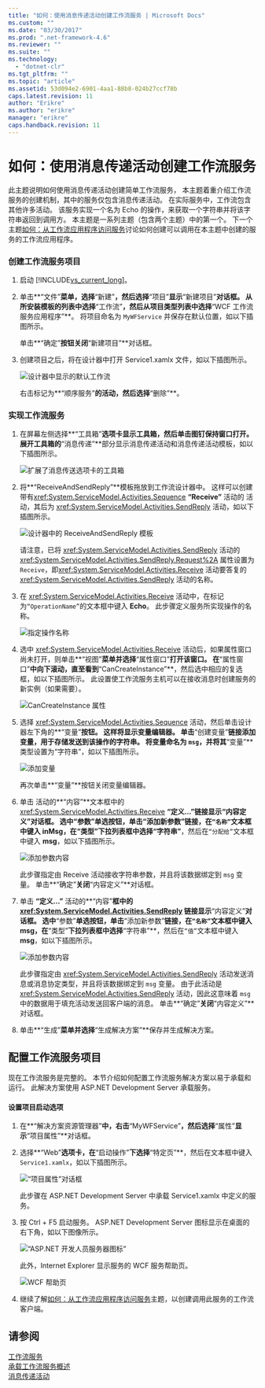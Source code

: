 ```yaml
---
title: "如何：使用消息传递活动创建工作流服务 | Microsoft Docs"
ms.custom: ""
ms.date: "03/30/2017"
ms.prod: ".net-framework-4.6"
ms.reviewer: ""
ms.suite: ""
ms.technology: 
  - "dotnet-clr"
ms.tgt_pltfrm: ""
ms.topic: "article"
ms.assetid: 53d094e2-6901-4aa1-88b8-024b27ccf78b
caps.latest.revision: 11
author: "Erikre"
ms.author: "erikre"
manager: "erikre"
caps.handback.revision: 11
---
```

# 如何：使用消息传递活动创建工作流服务
此主题说明如何使用消息传递活动创建简单工作流服务，  本主题着重介绍工作流服务的创建机制，其中的服务仅包含消息传递活动。  在实际服务中，工作流包含其他许多活动。  该服务实现一个名为 Echo 的操作，来获取一个字符串并将该字符串返回到调用方。  本主题是一系列主题（包含两个主题）中的第一个。  下一个主题[如何：从工作流应用程序访问服务](../../../../docs/framework/wcf/feature-details/how-to-access-a-service-from-a-workflow-application.md)讨论如何创建可以调用在本主题中创建的服务的工作流应用程序。  
  
### 创建工作流服务项目  
  
1.  启动 [!INCLUDE[vs_current_long](../../../../includes/vs-current-long-md.md)]。  
  
2.  单击**“文件”**菜单，选择**“新建”**，然后选择**“项目”**显示**“新建项目”**对话框。  从所安装模板的列表中选择**“工作流”**，然后从项目类型列表中选择**“WCF 工作流服务应用程序”**。  将项目命名为 `MyWFService` 并保存在默认位置，如以下插图所示。  
  
     单击**“确定”**按钮关闭**“新建项目”**对话框。  
  
3.  创建项目之后，将在设计器中打开 Service1.xamlx 文件，如以下插图所示。  
  
     ![设计器中显示的默认工作流](../../../../docs/framework/wcf/feature-details/media/defaultworkflowservice.JPG "DefaultWorkflowService")  
  
     右击标记为**“顺序服务”**的活动，然后选择**“删除”**。  
  
### 实现工作流服务  
  
1.  在屏幕左侧选择**“工具箱”**选项卡显示工具箱，然后单击图钉保持窗口打开。  展开工具箱的**“消息传递”**部分显示消息传递活动和消息传递活动模板，如以下插图所示。  
  
     ![扩展了消息传送选项卡的工具箱](../../../../docs/framework/wcf/feature-details/media/wfdesignertoolbox.JPG "WFDesignerToolbox")  
  
2.  将**“ReceiveAndSendReply”**模板拖放到工作流设计器中。  这样可以创建带有<xref:System.ServiceModel.Activities.Sequence> **“Receive”** 活动的  活动，其后为 <xref:System.ServiceModel.Activities.SendReply> 活动，如以下插图所示。  
  
     ![设计器中的 ReceiveAndSendReply 模板](../../../../docs/framework/wcf/feature-details/media/receiveandsendreply.JPG "ReceiveAndSendReply")  
  
     请注意，已将 <xref:System.ServiceModel.Activities.SendReply> 活动的<xref:System.ServiceModel.Activities.SendReply.Request%2A> 属性设置为 `Receive`，即<xref:System.ServiceModel.Activities.Receive> 活动要答复的<xref:System.ServiceModel.Activities.SendReply> 活动的名称。  
  
3.  在 <xref:System.ServiceModel.Activities.Receive> 活动中，在标记为`“OperationName”`的文本框中键入 **Echo**。  此步骤定义服务所实现操作的名称。  
  
     ![指定操作名称](../../../../docs/framework/wcf/feature-details/media/defineoperation.JPG "DefineOperation")  
  
4.  选中 <xref:System.ServiceModel.Activities.Receive> 活动后，如果属性窗口尚未打开，则单击**“视图”**菜单并选择**“属性窗口”**打开该窗口。  在**“属性窗口”**中向下滚动，直至看到**“CanCreateInstance”**，然后选中相应的复选框，如以下插图所示。  此设置使工作流服务主机可以在接收消息时创建服务的新实例（如果需要）。  
  
     ![CanCreateInstance 属性](../../../../docs/framework/wcf/feature-details/media/cancreateinstance.JPG "CanCreateInstance")  
  
5.  选择 <xref:System.ServiceModel.Activities.Sequence> 活动，然后单击设计器左下角的**“变量”**按钮。  这样将显示变量编辑器。  单击**“创建变量”**链接添加变量，用于存储发送到该操作的字符串。  将变量命名为 `msg`，并将其**“变量”**类型设置为“字符串”，如以下插图所示。  
  
     ![添加变量](../../../../docs/framework/wcf/feature-details/media/addvariable.JPG "AddVariable")  
  
     再次单击**“变量”**按钮关闭变量编辑器。  
  
6.  单击 活动的**“内容”**文本框中的<xref:System.ServiceModel.Activities.Receive> **“定义...”**链接显示**“内容定义”**对话框。  选中**“参数”**单选按钮，单击**“添加新参数”**链接，在`“名称”`文本框中键入 **inMsg**，在**“类型”**下拉列表框中选择**“字符串”**，然后在`“分配给”`文本框中键入 **msg**，如以下插图所示。  
  
     ![添加参数内容](../../../../docs/framework/wcf/feature-details/media/parameterscontent.jpg "ParametersContent")  
  
     此步骤指定由 Receive 活动接收字符串参数，并且将该数据绑定到 `msg` 变量。  单击**“确定”**关闭**“内容定义”**对话框。  
  
7.  单击 **“定义...”** 活动的**“内容”**框中的<xref:System.ServiceModel.Activities.SendReply> 链接显示**“内容定义”**对话框。  选中**“参数”**单选按钮，单击**“添加新参数”**链接，在`“名称”`文本框中键入 **msg**，在**“类型”**下拉列表框中选择**“字符串”**，然后在`“值”`文本框中键入 **msg**，如以下插图所示。  
  
     ![添加参数内容](../../../../docs/framework/wcf/feature-details/media/parameterscontent2.jpg "ParametersContent2")  
  
     此步骤指定由 <xref:System.ServiceModel.Activities.SendReply> 活动发送消息或消息协定类型，并且将该数据绑定到 `msg` 变量。  由于此活动是 <xref:System.ServiceModel.Activities.SendReply> 活动，因此这意味着 `msg` 中的数据用于填充活动发送回客户端的消息。  单击**“确定”**关闭**“内容定义”**对话框。  
  
8.  单击**“生成”**菜单并选择**“生成解决方案”**保存并生成解决方案。  
  
## 配置工作流服务项目  
 现在工作流服务是完整的。  本节介绍如何配置工作流服务解决方案以易于承载和运行。  此解决方案使用 ASP.NET Development Server 承载服务。  
  
#### 设置项目启动选项  
  
1.  在**“解决方案资源管理器”**中，右击**“MyWFService”**，然后选择**“属性”**显示**“项目属性”**对话框。  
  
2.  选择**“Web”**选项卡，在**“启动操作”**下选择**“特定页”**，然后在文本框中键入 `Service1.xamlx`，如以下插图所示。  
  
     ![“项目属性”对话框](../../../../docs/framework/wcf/feature-details/media/projectpropertiesdlg.JPG "ProjectPropertiesDlg")  
  
     此步骤在 ASP.NET Development Server 中承载 Service1.xamlx 中定义的服务。  
  
3.  按 Ctrl \+ F5 启动服务。  ASP.NET Development Server 图标显示在桌面的右下角，如以下图像所示。  
  
     ![“ASP.NET 开发人员服务器图标”](../../../../docs/framework/wcf/feature-details/media/aspnetdevservericon.JPG "ASPNETDEVServerIcon")  
  
     此外，Internet Explorer 显示服务的 WCF 服务帮助页。  
  
     ![WCF 帮助页](../../../../docs/framework/wcf/feature-details/media/wcfhelppate.JPG "WCFHelpPate")  
  
4.  继续了解[如何：从工作流应用程序访问服务](../../../../docs/framework/wcf/feature-details/how-to-access-a-service-from-a-workflow-application.md)主题，以创建调用此服务的工作流客户端。  
  
## 请参阅  
 [工作流服务](../../../../docs/framework/wcf/feature-details/workflow-services.md)   
 [承载工作流服务概述](../../../../docs/framework/wcf/feature-details/hosting-workflow-services-overview.md)   
 [消息传递活动](../../../../docs/framework/wcf/feature-details/messaging-activities.md)